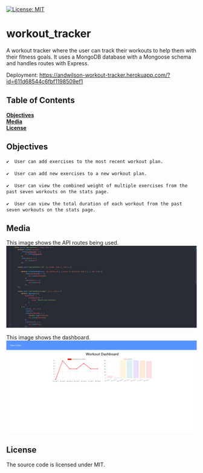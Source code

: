 [![License: MIT](https://img.shields.io/badge/License-MIT-yellow.svg)](https://opensource.org/licenses/MIT)

# workout_tracker

A workout tracker where the user can track their workouts to help them with their fitness goals. It uses a MongoDB database with a Mongoose schema and handles routes with Express.

Deployment: https://andwilson-workout-tracker.herokuapp.com/?id=611d68544c6fbf1198509ef1

## Table of Contents

**[Objectives](#Objectives)**<br>
**[Media](#Media)**<br>
**[License](#License)**<br>

## Objectives

```
✔️  User can add exercises to the most recent workout plan.

✔️  User can add new exercises to a new workout plan.

✔️  User can view the combined weight of multiple exercises from the past seven workouts on the stats page.

✔️  User can view the total duration of each workout from the past seven workouts on the stats page.
```

## Media
This image shows the API routes being used.
![](public/assets/images/code.png)

This image shows the dashboard.
![](public/assets/images/dashboard.png)

## License
The source code is licensed under MIT.
